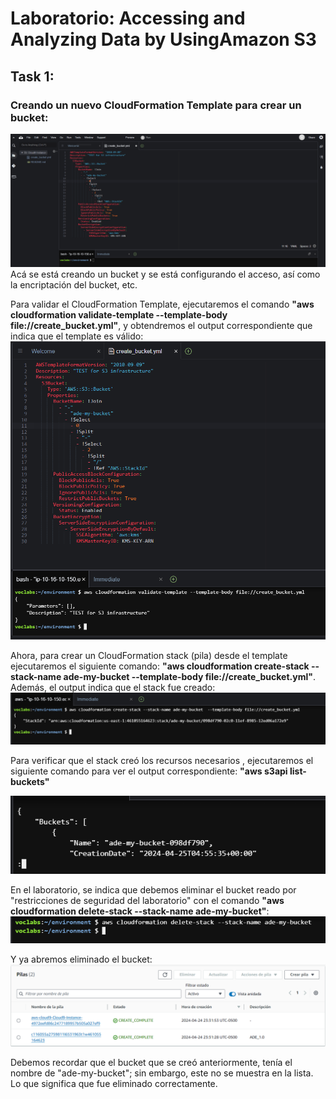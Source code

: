 # Laboratorio: Accessing and Analyzing Data by UsingAmazon S3
## Task 1:
### Creando un nuevo CloudFormation Template para crear un bucket:
![](https://github.com/DianaLlamoca/ComputacionParalelaYDistribuida/blob/main/Evaluaci%C3%B3n4-Im%C3%A1genes/Creando%20un%20nuevo%20CloudFormation%20template.PNG)
Acá se está creando un bucket y se está configurando el acceso, así como la encriptación del bucket, etc.

Para validar el CloudFormation Template, ejecutaremos el comando **"aws cloudformation validate-template --template-body file://create_bucket.yml"**, y obtendremos el output correspondiente que indica que el template es válido:
![](https://github.com/DianaLlamoca/ComputacionParalelaYDistribuida/blob/main/Evaluaci%C3%B3n4-Im%C3%A1genes/CloudFormation%20template%202.PNG)

Ahora, para crear un CloudFormation stack (pila) desde el template ejecutaremos el siguiente comando: **"aws cloudformation create-stack --stack-name ade-my-bucket  --template-body file://create_bucket.yml"**. Además, el output indica que el stack fue creado:
![](https://github.com/DianaLlamoca/ComputacionParalelaYDistribuida/blob/main/Evaluaci%C3%B3n4-Im%C3%A1genes/Stack.PNG)

Para verificar que el stack creó los recursos necesarios , ejecutaremos el siguiente comando para ver el output correspondiente: **"aws s3api list-buckets"**

![](https://github.com/DianaLlamoca/ComputacionParalelaYDistribuida/blob/main/Evaluaci%C3%B3n4-Im%C3%A1genes/Stack2.PNG)

En el laboratorio, se indica que debemos eliminar el bucket reado por "restricciones de seguridad del laboratorio" con el comando **"aws cloudformation delete-stack --stack-name ade-my-bucket"**:
![](https://github.com/DianaLlamoca/ComputacionParalelaYDistribuida/blob/main/Evaluaci%C3%B3n4-Im%C3%A1genes/EliminarBucket.PNG)

Y ya abremos eliminado el bucket:
![](https://github.com/DianaLlamoca/ComputacionParalelaYDistribuida/blob/main/Evaluaci%C3%B3n4-Im%C3%A1genes/EliminarBucket2.PNG)

Debemos recordar que el bucket que se creó anteriormente, tenía el nombre de "ade-my-bucket"; sin embargo, este no se muestra en la lista. Lo que significa que fue eliminado correctamente.
